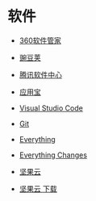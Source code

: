 # 软件


<div id = "首"></div>
<script src = "../js/首.js"></script>


* [360软件管家](https://soft.360.cn/)
* [豌豆荚](https://m.wandoujia.com/)
* [腾讯软件中心](https://pc.qq.com/)
* [应用宝](https://sj.qq.com/)


* [Visual Studio Code](https://code.visualstudio.com/)
* [Git](https://git-scm.com/)
* [Everything](https://www.voidtools.com/zh-cn/)
* [Everything Changes](https://www.voidtools.com/Changes.txt)
* [坚果云](https://www.jianguoyun.com/)
* [坚果云 下载](https://www.jianguoyun.com/s/downloads)

